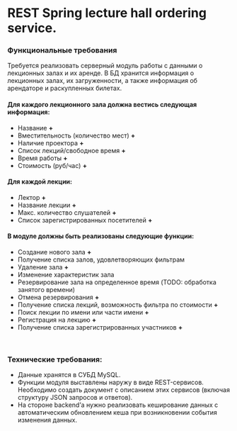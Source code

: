 # REST Spring lecture hall ordering service.


### Функциональные требования

Требуется реализовать серверный модуль работы с данными о лекционных залах и их аренде.
В БД хранится информация о лекционных залах, их загруженности, а также информация об арендаторе и раскупленных билетах. 

#### Для каждого лекционного зала должна вестись следующая информация:

*	Название **+**
*	Вместительность (количество мест) **+** 
*	Наличие проектора **+**
*	Список лекций/свободное время **+**
*	Время работы **+**
*	Стоимость (руб/час) **+**

#### Для каждой лекции:

*	Лектор **+**
*	Название лекции **+**
*	Макс. количество слушателей **+**
*	Список зарегистрированных посетителей **+**

#### В модуле должны быть реализованы следующие функции:

*	Создание нового зала **+** 
*	Получение списка залов, удовлетворяющих фильтрам
*	Удаление зала **+**
*	Изменение характеристик зала
*	Резервирование зала на определенное время (TODO: обработка занятого времени)
*	Отмена резервирования **+** 
*	Получение списка лекций, возможность фильтра по стоимости **+** 
*	Поиск лекции по имени или части имени **+** 
*	Регистрация на лекцию **+** 
*	Получение списка зарегистрированных участников **+**

 

### Технические требования:

*	Данные хранятся в СУБД MySQL. 
*	Функции модуля выставлены наружу в виде REST-сервисов. Необходимо создать документ с описанием этих сервисов (включая структуру JSON запросов и ответов).
*	На стороне backend’а нужно реализовать кеширование данных с автоматическим обновлением кеша при возникновении события изменения данных.
